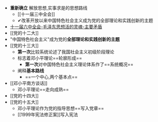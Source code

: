 - **重新确立** 解放思想,实事求是的思想路线
	- [[十一届三中全会]]
	- ✔改革开放以来中国特色社会主义成为党的全部理论和实践创新的主题
- [十一届六中全会-毛泽东思想活的灵魂-主要矛盾](十一届六中全会-毛泽东思想活的灵魂-主要矛盾.md)
- [[党的十二大]]
- "中国特色社会主义"成为党的**全部理论和实践创新的主题**
- [[党的十三大]]
	- **第一次**比较系统论述了我国社会主义初级阶段理论
	- 标志着邓小平理论==轮廓形成==
		- **第一次**对中国特色社会主义理论体系作了==系统概况==
	- 阐释**基本路线**
		- ==一个中心,两个基本点==
- [[邓小平南方谈话]]
	- 邓小平理论==走向成熟==
- [[党的十四大]]
- [[党的十五大]]
	- 邓小平理论作为党的指导思想==写入党章==
	- [[1999年宪法修正案]]写入宪法
